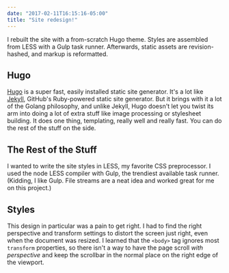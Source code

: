 ```yaml
---
date: "2017-02-11T16:15:16-05:00"
title: "Site redesign!"
---
```

I rebuilt the site with a from-scratch Hugo theme. Styles are assembled from LESS with a Gulp task runner.
Afterwards, static assets are revision-hashed, and markup is reformatted.

## Hugo

[Hugo](https://gohugo.io/) is a super fast, easily installed static site generator. It's a lot like [Jekyll](https://jekyllrb.com/), GitHub's Ruby-powered static site generator. But it brings with it a lot of the Golang philosophy, and unlike Jekyll, Hugo doesn't let you twist its arm into doing a lot of extra stuff like image processing or stylesheet building. It does one thing, templating, really well and really fast. You can do the rest of the stuff on the side.

## The Rest of the Stuff

I wanted to write the site styles in LESS, my favorite CSS preprocessor. I used the node LESS compiler with Gulp, the trendiest available task runner. (Kidding, I like Gulp. File streams are a neat idea and worked great for me on this project.)

## Styles

This design in particular was a pain to get right. I had to find the right perspective and transform settings to distort the screen just right, even when the document was resized. I learned that the `<body>` tag ignores most `transform` properties, so there isn't a way to have the page scroll _with perspective_ and keep the scrollbar in the normal place on the right edge of the viewport.
